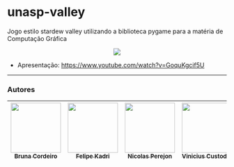 # unasp-valley
Jogo estilo stardew valley utilizando a biblioteca pygame para a matéria de Computação Gráfica

<p align="center">
<img src="http://img.shields.io/static/v1?label=STATUS&message=EM%20DESENVOLVIMENTO&color=GREEN&style=for-the-badge"/>
</p>

- Apresentação: https://www.youtube.com/watch?v=GoquKgcif5U

__________________
### Autores
| [<img src="https://avatars.githubusercontent.com/u/65495514?v=4" width=115><br><sub>Bruna Cordeiro</sub>](https://github.com/bruninhaout) | [<img src="https://avatars.githubusercontent.com/u/52930158?v=4" width=115><br><sub>Felipe Kadri</sub>](https://github.com/Felipe-Kadri) | [<img src="https://avatars.githubusercontent.com/u/16549819?v=4" width=115><br><sub>Nicolas Perejon</sub>](https://github.com/nperejon) | [<img src="https://avatars.githubusercontent.com/u/80612412?v=4" width=115><br><sub>Vinicius Custodio</sub>](https://github.com/Vinnsious) 
| :---: | :---: | :---: | :---: |
